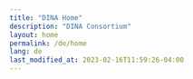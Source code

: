 ```yaml
---
title: "DINA Home"
description: "DINA Consortium"
layout: home
permalink: /de/home
lang: de
last_modified_at: 2023-02-16T11:59:26-04:00
---
```

